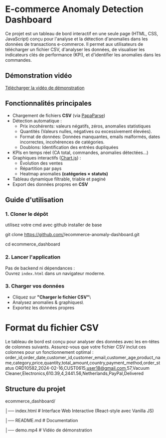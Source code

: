 # E-commerce Anomaly Detection Dashboard
Ce projet est un tableau de bord interactif en une seule page (HTML, CSS, JavaScript) conçu pour l'analyse et la détection d'anomalies dans les données de transactions e-commerce. Il permet aux utilisateurs de télécharger un fichier CSV, d'analyser les données, de visualiser les indicateurs clés de performance (KPI), et d'identifier les anomalies dans les commandes.

## Démonstration vidéo
 [Télécharger la vidéo de démonstration](./demo.zip)

## Fonctionnalités principales
-   Chargement de fichiers **CSV** (via
    [PapaParse](https://www.papaparse.com/))
-   Détection automatique :
    -   Prix incohérents: valeurs négatifs, zéros, anomalies
        statistiques
    -   Quantités (Valeurs nulles, négatives ou excessivement élevées).
    -   Format de données: Données manquantes, emails malformés, dates incorrectes, incohérences de catégories.
    -   Doublons: Identification des entrées dupliquées
-   KPIs en temps réel (CA total, commandes, anomalies détectées...)
-   Graphiques interactifs ([Chart.js](https://www.chartjs.org/)) :
    -   Évolution des ventes
    -   Répartition par pays
    -   Heatmap anomalies **(catégories × statuts)**
-   Tableau dynamique filtrable, triable et paginé
-   Export des données propres en **CSV**

## Guide d'utilisation
### 1. Cloner le dépôt
utilisez votre cmd avec github installer de base

git clone https://github.com/<ton-username>/ecommerce-anomaly-dashboard.git

cd ecommerce_dashboard

### 2. Lancer l'application

Pas de backend ni dépendances :\
 Ouvrez `index.html` dans un navigateur moderne.

### 3. Charger vos données

-   Cliquez sur **"Charger le fichier CSV"**\
-   Analysez anomalies & graphiques\
-   Exportez les données propres

# Format du fichier CSV
Le tableau de bord est conçu pour analyser des données avec les en-têtes de colonnes suivants. Assurez-vous que votre fichier CSV inclut ces colonnes pour un fonctionnement optimal : order_id,order_date,customer_id,customer_email,customer_age,product_name,category,price,quantity,total_amount,country,payment_method,order_status
ORD10582,2024-02-16,CUST0615,user18@gmail.com,57,Vacuum Cleaner,Electronics,610.39,4,2441.56,Netherlands,PayPal,Delivered

## Structure du projet
ecommerce_dashboard/

│── index.html # Interface Web Interactive (React-style avec Vanilla JS)

│── README.md # Documentation

│── demo.mp4 # Vidéo de démonstration 
